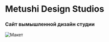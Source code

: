 # Metushi Design Studios
### Сайт вымышленной дизайн студии

![Макет](https://github.com/fakheet/sov-prog/blob/master/layout/layout.jpg)
